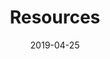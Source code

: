 ---
title: "Resources"
date: 2019-04-25
icon: "ti-panel"
description: "Resources"
type : "pages"
---